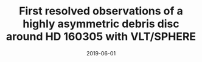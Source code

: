 ---
title: "First resolved observations of a highly asymmetric debris disc around HD 160305 with VLT/SPHERE"
collection: publications
permalink: /publication/2019-06-01-23
date: 2019-06-01
venue: 'Astronomy &amp; Astrophysics'
paperurl: 'https://www.aanda.org/articles/aa/pdf/2019/06/aa34687-18.pdf'
---